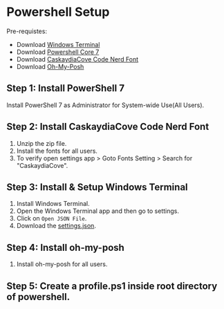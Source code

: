 # Powershell Setup 

Pre-requistes:
- Download [Windows Terminal](https://apps.microsoft.com/store/detail/windows-terminal/9N0DX20HK701)
- Download [Powershell Core 7](https://aka.ms/powershell-release?tag=stable)
- Download [CaskaydiaCove Code Nerd Font](https://github.com/ryanoasis/nerd-fonts/releases/download/v2.3.3/CascadiaCode.zip)
- Download [Oh-My-Posh](https://github.com/JanDeDobbeleer/oh-my-posh/releases)

## Step 1: Install PowerShell 7

Install PowerShell 7 as Administrator for System-wide Use(All Users).

## Step 2: Install CaskaydiaCove Code Nerd Font

1. Unzip the zip file.
2. Install the fonts for all users.
3. To verify open settings app > Goto Fonts Setting > Search for "CaskaydiaCove".

## Step 3: Install & Setup Windows Terminal

1. Install Windows Terminal.
1. Open the Windows Terminal app and then go to settings.
2. Click on `Open JSON File`.
3. Download the [settings.json](https://raw.githubusercontent.com/DipadityaDas/WindowsSettings/main/settings.json).

## Step 4: Install oh-my-posh

1. Install oh-my-posh for all users.

## Step 5: Create a profile.ps1 inside root directory of powershell.


